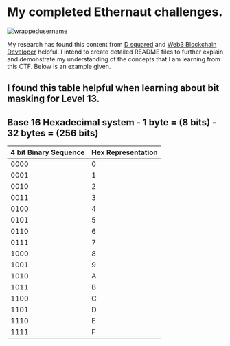 # My completed Ethernaut challenges.
<p align="left"> <img src="https://komarev.com/ghpvc/?username=Ethernaut&label=Repository%20views&color=0e75b6&style=flat" alt="wrappedusername" /> </p>

My research has found this content from [D squared](https://www.youtube.com/channel/UCVzcPkOAnbnzOpJzOCDNHwQ)
and [Web3 Blockchain Developer](https://www.youtube.com/c/Web3BlockchainDeveloper) helpful. I intend to create detailed 
README files to further explain and demonstrate my understanding of the concepts that I am learning from this CTF. 
Below is an example given.
## I found this table helpful when learning about bit masking for Level 13. 
## Base 16 Hexadecimal system - 1 byte = (8 bits) - 32 bytes = (256 bits)
| 4 bit Binary Sequence | Hex Representation |
| --- | --- |
| 0000 | 0 |
| 0001 | 1 |
| 0010 | 2 |
| 0011 | 3 |
| 0100 | 4 |
| 0101 | 5 |
| 0110 | 6 |
| 0111 | 7 |
| 1000 | 8 |
| 1001 | 9 |
| 1010 | A |
| 1011 | B |
| 1100 | C |
| 1101 | D |
| 1110 | E |
| 1111 | F |

